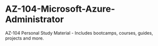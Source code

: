 # AZ-104-Microsoft-Azure-Administrator
AZ-104 Personal Study Material - Includes bootcamps, courses, guides, projects and more.
